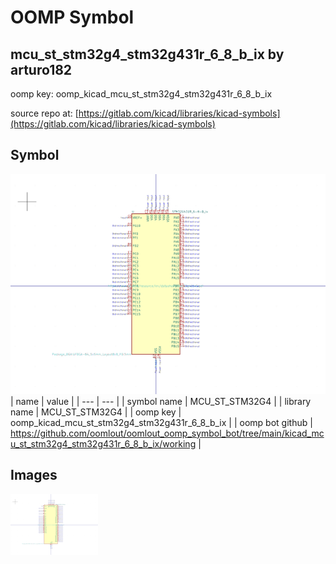 # OOMP Symbol  
## mcu_st_stm32g4_stm32g431r_6_8_b_ix  by arturo182  
  
oomp key: oomp_kicad_mcu_st_stm32g4_stm32g431r_6_8_b_ix  
  
source repo at: [https://gitlab.com/kicad/libraries/kicad-symbols](https://gitlab.com/kicad/libraries/kicad-symbols)  
## Symbol  
  
[![working.png](working_600.png)](working.png)  
| name | value | 
| --- | --- | 
| symbol name | MCU_ST_STM32G4 | 
| library name | MCU_ST_STM32G4 | 
| oomp key | oomp_kicad_mcu_st_stm32g4_stm32g431r_6_8_b_ix | 
| oomp bot github | https://github.com/oomlout/oomlout_oomp_symbol_bot/tree/main/kicad_mcu_st_stm32g4_stm32g431r_6_8_b_ix/working | 
## Images  
  
[![working.png](working_140.png)](working.png)  

